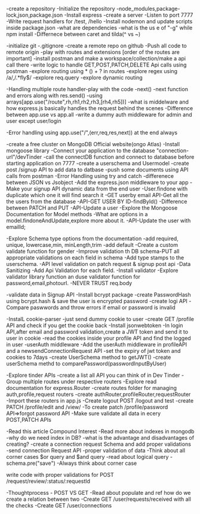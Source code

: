 -create a repository
-Initialize the repository
-node_modules,package-lock,json,package.json
-Install express
-create a server
-Listen to port 7777
-Write request handlers for /test, /hello
-Install nodemon and update scripts inside package.json
-what are dependencies
-what is the us e of "-g" while npm install
-Differnece between caret and tilda(^ vs ~)

-initialize git
-.gitignore
-create a remote repo on github
-Push all code to remote origin
-play with routes and extensions [order of the routes are important]
-install postman and make a workspace/collection/make a api call there
-write logic to handle GET,POST,PATCH,DELETE Api calls using postman
-explore routing using * () + ? in routes
-explore regex using /a/,/.*fly$/
-explore req.query 
-explore dynamic routing

-Handling multiple route handler-play with the code
-next()
-next function and errors along with res.send()
-using arrays[app.use("/route",rh,rh1,rh2,rh3,[rh4,rh5])]
-what is middelware and how express.js basically handles the request behind the scenes
-Difference between app.use vs app.all
-write a dummy auth middleware for admin and user except user/login

-Error handling using app.use("/",(err,req,res,next)) at the end always


-create a free cluster on MongoDB Official website(ongo Atlas)
-Install mongoose library
-Connect your application to the database  "connection-url"/devTinder
-call the connectDB function and connect to database before starting application on 7777
-create a userschema and Usermodel
-create post /signup API to add data to datbase
-push some documents using API calls from postman
-Error Handling using try and catch
-differenece between JSON vs Jsobject
-Add the express.json middleware to your app
-Make your signup API dynamic data from the end user
-User.findone with duplicate which one it will find search it
-GET userby email
API-Get all the the users from the database
-API-GET USER BY ID-findById()
-Difference between PATCH and PUT
-API-Update a user
-Explore the Mongoose Documentation for Model methods
-What are options in a model.findoneAndUpdate,explore more about it.
-API-Update the user with emailId;


-Explore Schema type options from the documentation
-add required, unique, lowercase,min, minLength,trim
-add default
-Create a custom validate function for gender
-Improve validation th DB schema-PUT all appropriate validations on each field in schema
-Add type stamps to the userschema.
-API level validation on patch request & signup post api
-Data Sanitizing -Add Api Validation for each field.
-Install validator
-Explore validator library function an duse validator function for password,email,photourl.
-NEVER TRUST req.body

-validate data in Signup API
-Install bcrypt package
-create PasswordHash using bcrypt.hash & save the user is encrypted password
-create logi API
-Compare paswwords and throw errors if email or password is invalid


-InstalL cookie-parser
-just send dummy cookie to user
-create GET /profile API and check if you get the cookie back
-Install jsonwebtoken
-In login API,after email and password validation,create a JWT
token and send it to user in cookie
-read the cookies inside your profile API and find the logged in user
-userAuth middleware
-Add the userAuth middleware in profileAPI and a newsendConnectionRequest API
-set the expiry of jwt token and cookies to 7days
-create UserSchema method to getJWT()
-create userSchema methd to comparePassword(passwordInputByUser) 


-Explore tinder APIs
-create a list all API you can think of in Dev Tinder
-Group multiple routes under respective routers
-Explore read documentation for express.Router
-create routes folder for managing auth,profile,request routers
-create authRouter,profileRouter,requestRouter
-Import these routers in app.js
-Create logout POST /logout and test
-create PATCH /profile/edit and /view/
-To create patch /profile/password API=>forgot password API
-Make sure validate all data in ecery POST,PATCH APIs


-Read this article Compound Interest
-Read more about indexes in mongodb
-why do we need index in DB?
-what is the advantage and disadvantages of creating?
-create a connection request Schema and add proper validations
-send connection Request API
-proper validation of data
-Think about all corner cases 
$or query and $and query
-read about logical query
-schema.pre("save")
-Always think about corner case


write code with proper validations for POST /request/review/:status/:requestId

-Thoughtprocess - POST VS GET
-Read about populate and ref how do we create a relation between two
-Create GET /user/requests/received with all the checks
-Create GET /user/connections
